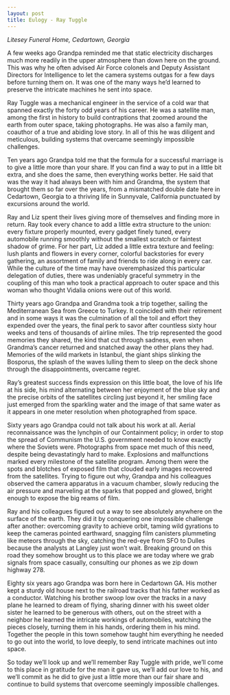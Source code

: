 ```yaml
---
layout: post
title: Eulogy - Ray Tuggle
---
```

*Litesey Funeral Home, Cedartown, Georgia*


A few weeks ago Grandpa reminded me that static electricity discharges much more readily in the upper atmosphere than down here on the ground. This was why he often advised Air Force colonels and Deputy Assistant Directors for Intelligence to let the camera systems outgas for a few days before turning them on. It was one of the many ways he’d learned to preserve the intricate machines he sent into space.  

Ray Tuggle was a mechanical engineer in the service of a cold war that spanned exactly the forty odd years of his career. He was a satellite man, among the first in history to build contraptions that zoomed around the earth from outer space, taking photographs. He was also a family man, coauthor of a true and abiding love story. In all of this he was diligent and meticulous, building systems that overcame seemingly impossible challenges. 

Ten years ago Grandpa told me that the formula for a successful marriage is to give a little more than your share. If you can find a way to put in a little bit extra, and she does the same, then everything works better. He said that was the way it had always been with him and Grandma, the system that brought them so far over the years, from a mismatched double date here in Cedartown, Georgia to a thriving life in Sunnyvale, California punctuated by excursions around the world. 

Ray and Liz spent their lives giving more of themselves and finding more in return. Ray took every chance to add a little extra structure to the union: every fixture properly mounted, every gadget finely tuned, every automobile running smoothly without the smallest scratch or faintest shadow of grime. For her part, Liz added a little extra texture and feeling: lush plants and flowers in every corner, colorful backstories for every gathering, an assortment of family and friends to ride along in every car. While the culture of the time may have overemphasized this particular delegation of duties, there was undeniably graceful symmetry in the coupling of this man who took a practical approach to outer space and this woman who thought Vidalia onions were out of this world.    

Thirty years ago Grandpa and Grandma took a trip together, sailing the Mediterranean Sea from Greece to Turkey. It coincided with their retirement and in some ways it was the culmination of all the toil and effort they expended over the years, the final perk to savor after countless sixty hour weeks and tens of thousands of airline miles. The trip represented the good memories they shared, the kind that cut through sadness, even when Grandma’s cancer returned and snatched away the other plans they had. Memories of the wild markets in Istanbul, the giant ships slinking the Bosporus, the splash of the waves lulling them to sleep on the deck shone through the disappointments, overcame regret.

Ray’s greatest success finds expression on this little boat, the love of his life at his side, his mind alternating between her enjoyment of the blue sky and the precise orbits of the satellites circling just beyond it, her smiling face just emerged from the sparkling water and the image of that same water as it appears in one meter resolution when photographed from space.

Sixty years ago Grandpa could not talk about his work at all. Aerial reconnaissance was the lynchpin of our Containment policy; in order to stop the spread of Communism the U.S. government needed to know exactly where the Soviets were. Photographs from space met much of this need, despite being devastatingly hard to make. Explosions and malfunctions marked every milestone of the satellite program. Among them were the spots and blotches of exposed film that clouded early images recovered from the satellites. Trying to figure out why, Grandpa and his colleagues observed the camera apparatus in a vacuum chamber, slowly reducing the air pressure and marveling at the sparks that popped and glowed, bright enough to expose the big reams of film.  

Ray and his colleagues figured out a way to see absolutely anywhere on the surface of the earth. They did it by conquering one impossible challenge after another: overcoming gravity to achieve orbit, taming wild gyrations to keep the cameras pointed earthward, snagging film canisters plummeting like meteors through the sky, catching the red-eye from SFO to Dulles because the analysts at Langley just won’t wait. Breaking ground on this road they somehow brought us to this place we are today where we grab signals from space casually, consulting our phones as we zip down highway 278. 

Eighty six years ago Grandpa was born here in Cedartown GA. His mother kept a sturdy old house next to the railroad tracks that his father worked as a conductor. Watching his brother swoop low over the tracks in a navy plane he learned to dream of flying, sharing dinner with his sweet older sister he learned to be generous with others, out on the street with a neighbor he learned the intricate workings of automobiles, watching the pieces closely, turning them in his hands, ordering them in his mind. Together the people in this town somehow taught him everything he needed to go out into the world, to love deeply, to send intricate machines out into space.

So today we’ll look up and we’ll remember Ray Tuggle with pride, we’ll come to this place in gratitude for the man it gave us, we’ll add our love to his, and we’ll commit as he did to give just a little more than our fair share and continue to build systems that overcome seemingly impossible challenges.  
